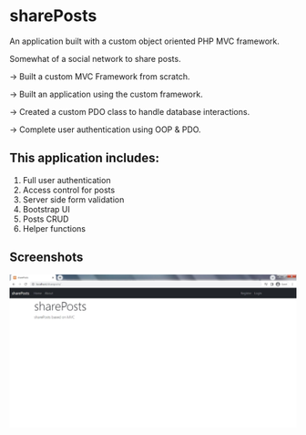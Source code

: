 # **sharePosts**

An application built with a custom object oriented PHP MVC framework.

Somewhat of a social network to share posts.



-> Built a custom MVC Framework from scratch.

-> Built an application using the custom framework.

-> Created a custom PDO class to handle database interactions.

-> Complete user authentication using OOP & PDO.



## This application includes:
1. Full user authentication
2. Access control for posts
3. Server side form validation
4. Bootstrap UI
5. Posts CRUD
6. Helper functions

## Screenshots

![none](/screenshots/1.jpg?raw=true)
